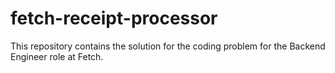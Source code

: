 # fetch-receipt-processor
This repository contains the solution for the coding problem for the Backend Engineer role at Fetch.
